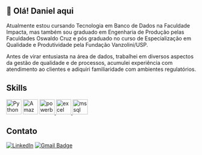 ## 👋 Olá! Daniel aqui 

Atualmente estou cursando Tecnologia em Banco de Dados na Faculdade Impacta, mas também sou graduado em Engenharia de Produção pelas Faculdades Oswaldo Cruz e pós graduado no curso de Especialização em Qualidade e Produtividade pela Fundação Vanzolini/USP. 

Antes de virar entusiasta na área de dados, trabalhei em diversos aspectos da gestão de qualidade e de processos, acumulei experiência com atendimento ao clientes e adiquiri familiaridade com ambientes regulatórios.

## Skills
<p align="left"> <a href="https://www.python.org/" target="_blank" rel="noreferrer"><img src="https://raw.githubusercontent.com/danielcranney/readme-generator/main/public/icons/skills/python-colored.svg" width="40" height="40" alt="Python" /></a> <a href="https://aws.amazon.com" target="_blank" rel="noreferrer"><img src="https://raw.githubusercontent.com/danielcranney/readme-generator/main/public/icons/skills/aws-colored.svg" width="40" height="40" alt="Amazon Web Services" /></a> <a href="https://powerbi.microsoft.com/" target="_blank" rel="noreferrer"> <img src="https://upload.wikimedia.org/wikipedia/commons/thumb/c/cf/New_Power_BI_Logo.svg/630px-New_Power_BI_Logo.svg.png" alt="powerbi" width="40" height="40"/><a href="https://www.microsoft.com/pt-br/microsoft-365/excel" target="_blank" rel="noreferrer"> <img src="https://seeklogo.com/images/E/excel-logo-974BFF9CB9-seeklogo.com.png" alt="excel" width="40" height="40"/><a href="https://www.microsoft.com/en-us/sql-server" target="_blank" rel="noreferrer"> <img src="https://www.svgrepo.com/show/303229/microsoft-sql-server-logo.svg" alt="mssql" width="40" height="40"/> </a></p>

## Contato
  
[![LinkedIn](https://img.shields.io/badge/LinkedIn-0077B5?style=for-the-badge&logo=linkedin&logoColor=white)](https://www.linkedin.com/in/daniel-mendes-1a60b6141/) 
[![Gmail Badge](https://img.shields.io/badge/Gmail-D14836?style=for-the-badge&logo=gmail&logoColor=white)](mailto:daniellmendes.b@gmail.com)

  <!--
**Danmendesb/Danmendesb** is a ✨ _special_ ✨ repository because its `README.md` (this file) appears on your GitHub profile.

